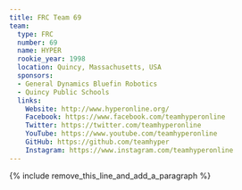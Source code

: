 ```yaml
---
title: FRC Team 69
team:
  type: FRC
  number: 69
  name: HYPER
  rookie_year: 1998
  location: Quincy, Massachusetts, USA
  sponsors:
  - General Dynamics Bluefin Robotics
  - Quincy Public Schools
  links:
    Website: http://www.hyperonline.org/
    Facebook: https://www.facebook.com/teamhyperonline
    Twitter: https://twitter.com/teamhyperonline
    YouTube: https://www.youtube.com/teamhyperonline
    GitHub: https://github.com/teamhyper
    Instagram: https://www.instagram.com/teamhyperonline
---
```


{% include remove_this_line_and_add_a_paragraph %}